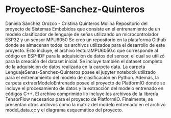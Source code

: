 # ProyectoSE-Sanchez-Quinteros
Daniela Sánchez Orozco - Cristina Quinteros Molina
Repositorio del  proyecto de Sistemas Embebidos que consiste en el entrenamiento de un modelo clasificador de lenguaje de señas utilizando un microcontrolador ESP32 y un sensor MPU6050
Se creó un repositorio en la plataforma Github donde se almacenan todos los archivos utilizados para el desarrollo de este proyecto. Esto incluye, el archivo lecturaMPU6050.c que corresponde al código en ESP-IDF para la adquisición de datos del sensor, el cual se utilizó para la creación del dataset inicial. Se incluye también el dataset completo de la adquisición de datos realizada en la carpeta data. La carpeta LenguajeSenas-Sanchez-Quinteros posee el jupyter notebook utilizado para el entrenamiento del modelo de clasificación en Python. Además, la carpeta extraerModeloEntrenado posee el proyecto de PlatformIO donde se incluye el procesamiento de datos y la extracción del modelo entrenado en códigos C++. El archivo comprimido lib incluye los archivos de la librería TensorFlow necesarios para el proyecto de PlatformIO. Finalmente, se presentan otros archivos como la matriz del modelo entrenado en el archivo model_data.cc y el diagrama esquemático del proyecto.
